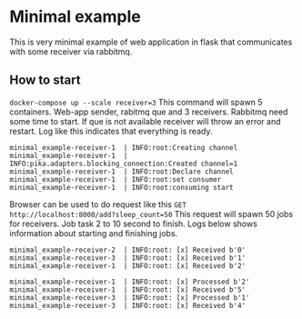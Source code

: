 # Minimal example 

This is very minimal example of web application in flask that communicates with some receiver via rabbitmq.


## How to start

`docker-compose up --scale receiver=3`
This command will spawn 5 containers. Web-app sender, rabitmq que and 3 receivers. 
Rabbitmq need some time to start.
If que is not available receiver will throw an error and restart.
Log like this indicates that everything is ready.
```log
minimal_example-receiver-1  | INFO:root:Creating channel
minimal_example-receiver-1  | INFO:pika.adapters.blocking_connection:Created channel=1
minimal_example-receiver-1  | INFO:root:Declare channel
minimal_example-receiver-1  | INFO:root:set consumer
minimal_example-receiver-1  | INFO:root:consuming start
```

Browser can be used to do request like this
`GET http://localhost:8000/add?sleep_count=50`
This request will spawn 50 jobs for receivers. 
Job task 2 to 10 second to finish. 
Logs below shows information about starting and finishing jobs.

```log
minimal_example-receiver-2  | INFO:root: [x] Received b'0'
minimal_example-receiver-3  | INFO:root: [x] Received b'1'
minimal_example-receiver-1  | INFO:root: [x] Received b'2'
```

```log
minimal_example-receiver-1  | INFO:root: [x] Processed b'2'
minimal_example-receiver-1  | INFO:root: [x] Received b'5'
minimal_example-receiver-3  | INFO:root: [x] Processed b'1'
minimal_example-receiver-3  | INFO:root: [x] Received b'4'
```




